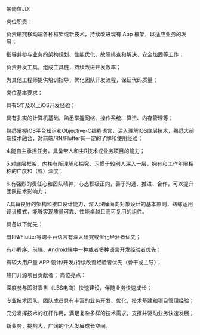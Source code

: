 某岗位JD:

岗位职责：

负责研究移动端各种框架或新技术，持续改进现有 App 框架，以适应业务的发展； 

指导并参与业务的架构规划、性能优化、故障排查和解决、安全加固等工作； 

负责开发工具，组成工具链，持续改进开发效率； 

为其他工程师提供培训指导，优化团队开发流程，保证代码质量；

岗位基本要求：

具有5年及以上iOS开发经验； 

具有扎实的计算机基础，熟悉掌握网络、操作系统、算法、内存管理等； 

熟悉掌握iOS平台知识和Objective-C编程语言，深入理解iOS底层技术，熟悉大前端技术融合，对前端/RN/Flutter有一定的了解和使用经验；

4.能自主承担任务，具备带人和主R技术或业务项目的能力； 

5.对底层框架、内核有所理解和探究，习惯于较别人深入一层，拥有和工作年限相称的广度和（或）深度； 

6.有强烈的责任心和团队精神，心态积极正向，善于沟通、推进、合作，可以提升团队技术影响力； 

7.具备良好的架构和接口设计能力，深入理解面向对象设计的基本原则，熟练运用设计模式，能够实现质量可靠、性能卓越且高可复用的组件。

具备以下优先：

有RN/Flutter等跨平台语言有深入研究或优化经验者优先； 

有小程序、前端、Android端中一种或者多种语言开发经验者优先； 

有较大用户量 APP 设计/开发/持续改善经验者优先（骨干或主导）； 

热门开源项目贡献者；
岗位亮点：

深度参与即时零售（LBS电商）快速建设，伴随业务快速成长； 

专业技术团队，团队成员具有丰富的业务开发、优化，技术基建和项目管理经验； 

充分发挥技术的杠杆作用，满足复杂多样的技术需求，支撑并驱动业务快速发展； 

新业务，挑战大，广阔的个人发展成长空间。



